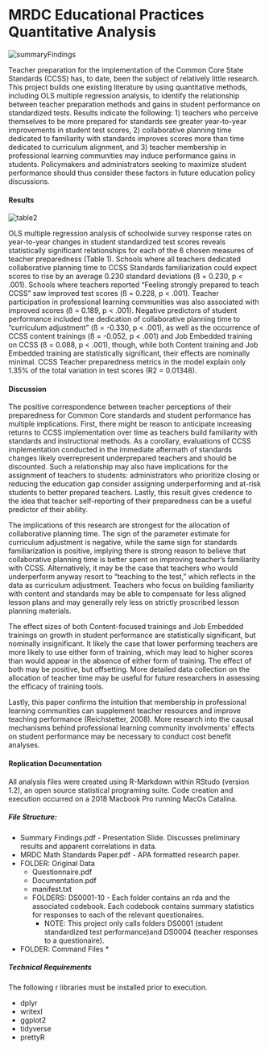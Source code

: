 # MRDC Educational Practices Quantitative Analysis

![summaryFindings](https://user-images.githubusercontent.com/43073356/84318395-5f17bc80-ab3c-11ea-85bf-cf77edd1e513.png)


Teacher preparation for the implementation of the Common Core State Standards (CCSS) has, to date, been the subject of relatively little research. This project builds one existing literature by using quantitative methods, including OLS multiple regression analysis, to identify the relationship between teacher preparation methods and gains in student performance on standardized tests. Results indicate the following: 1) teachers who perceive themselves to be more prepared for standards see greater year-to-year improvements in student test scores, 2) collaborative planning time dedicated to familiarity with standards improves scores more than time dedicated to curriculum alignment, and 3) teacher membership in professional learning communities may induce performance gains in students. Policymakers and administrators seeking to maximize student performance should thus consider these factors in future education policy discussions. 

#### Results

![table2](https://user-images.githubusercontent.com/43073356/84319483-1bbe4d80-ab3e-11ea-86fa-d2159fab5739.png)

OLS multiple regression analysis of schoolwide survey response rates on year-to-year changes in student standardized test scores reveals statistically significant relationships for each of the 6 chosen measures of teacher preparedness (Table 1). Schools where all teachers dedicated collaborative planning time to CCSS Standards familiarization could expect scores to rise by an average 0.230 standard deviations (ß = 0.230, p < .001). Schools where teachers reported “Feeling strongly prepared to teach CCSS” saw improved test scores (ß = 0.228, p < .001). Teacher participation in professional learning communities was also associated with improved scores (ß = 0.189, p < .001). Negative predictors of student performance included the dedication of collaborative planning time to “curriculum adjustment” (ß = -0.330, p < .001), as well as the occurrence of CCSS content trainings (ß = -0.052, p < .001) and Job Embedded training on CCSS (ß = 0.088, p < .001), though, while both Content training and Job Embedded training are statistically significant, their effects are nominally minimal. CCSS Teacher preparedness metrics in the model explain only 1.35% of the total variation in test scores (R2 = 0.01348).

#### Discussion

The positive correspondence between teacher perceptions of their preparedness for Common Core standards and student performance has multiple implications. First, there might be reason to anticipate increasing returns to CCSS implementation over time as teachers build familiarity with standards and instructional methods. As a corollary, evaluations of CCSS implementation conducted in the immediate aftermath of standards changes likely overrepresent underprepared teachers and should be discounted. Such a relationship may also have implications for the assignment of teachers to students: administrators who prioritize closing or reducing the education gap consider assigning underperforming and at-risk students to better prepared teachers. Lastly, this result gives credence to the idea that teacher self-reporting of their preparedness can be a useful predictor of their ability.

The implications of this research are strongest for the allocation of collaborative planning time. The sign of the parameter estimate for curriculum adjustment is negative, while the same sign for standards familiarization is positive, implying there is strong reason to believe that collaborative planning time is better spent on improving teacher’s familiarity with CCSS. Alternatively, it may be the case that teachers who would underperform anyway resort to “teaching to the test,” which reflects in the data as curriculum adjustment. Teachers who focus on building familiarity with content and standards may be able to compensate for less aligned lesson plans and may generally rely less on strictly proscribed lesson planning materials.

The effect sizes of both Content-focused trainings and Job Embedded trainings on growth in student performance are statistically significant, but nominally insignificant. It likely the case that lower performing teachers are more likely to use either form of training, which may lead to higher scores than would appear in the absence of either form of training. The effect of both may be positive, but offsetting. More detailed data collection on the allocation of teacher time may be useful for future researchers in assessing the efficacy of training tools.

Lastly, this paper confirms the intuition that membership in professional learning communities can supplement teacher resources and improve teaching performance (Reichstetter, 2008). More research into the causal mechanisms behind professional learning community involvments’ effects on student performance may be necessary to conduct cost benefit analyses.

#### Replication Documentation

All analysis files were created using R-Markdown within RStudo (version 1.2), an open source statistical programing suite. Code creation and execution occurred on a 2018 Macbook Pro running MacOs Catalina.

##### File Structure:

* Summary Findings.pdf - Presentation Slide. Discusses preliminary results and apparent correlations in data.
* MRDC Math Standards Paper.pdf - APA formatted research paper. 
* FOLDER: Original Data
  * Questionnaire.pdf
  * Documentation.pdf
  * manifest.txt
  * FOLDERS: DS0001-10 - Each folder contains an rda and the associated codebook. Each codebook contains summary statistics for responses to each of the relevant questionaires. 
    * NOTE: This project only calls folders DS0001 (student standardized test performance)and DS0004 (teacher responses to a questionaire).
* FOLDER: Command Files
  * 

##### Technical Requirements

The following r libraries must be installed prior to execution.

* dplyr
* writexl
* ggplot2
* tidyverse
* prettyR

